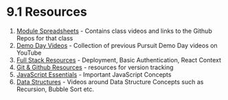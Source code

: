 # 9.1 Resources

1.  [Module Spreadsheets](module-spreadsheets.md) - Contains class videos and links to the Github Repos for that class
1.  [Demo Day Videos](demo-day-videos.md) - Collection of previous Pursuit Demo Day videos on YouTube
1.  [Full Stack Resources](fullstack-resources.md) - Deployment, Basic Authentication, React Context
1.  [Git & Github Resources](git-resources.md) - resources for version tracking
1.  [JavaScript Essentials](javascript-essentials.md) - Important JavaScript Concepts
1.  [Data Structures](data-structures.md) - Videos around Data Structure Concepts such as Recursion, Bubble Sort etc.
